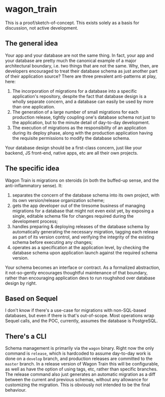 # wagon_train

This is a proof/sketch-of-concept. This exists solely as a basis for discussion, not active development.

## The general idea

Your app and your database are not the same thing. In fact, your app and your database are pretty much the canonical example of a major architectural boundary, i.e. two things that are not the same. Why, then, are developers encouraged to treat their database schema as just another part of their application source? There are three prevalent anti-patterns at play, here:

1.  The incorporation of migrations for a database into a specific application's repository, despite the fact that database design is a wholly separate concern, and a database can easily be used by more than one application.
2.  The generation of a large number of small migrations for each production release, tightly coupling one's database schema not just to the application, but to the minute detail of day-to-day development.
3.  The execution of migrations as the responsibility of an application during its deploy phase, along with the production application having the requisite permissions to modify the database schema.

Your database design should be a first-class concern, just like your backend, JS front-end, native apps, etc are all their own projects.

## The specific idea

Wagon Train is migrations on steroids (in both the buffed-up sense, and the anti-inflammatory sense). It:

1.  separates the concern of the database schema into its own project, with its own version/release organization scheme;
2.  gets the app developer out of the tiresome business of managing migrations for a database that might not even exist yet, by exposing a single, editable schema file for changes required during the development process;
3.  handles preparing & deploying releases of the database schema by automatically generating the necessary migration, tagging each release as part of its version control, and verifying the integrity of the existing schema before executing any changes;
4.  operates as a specification at the application level, by checking the database schema upon application launch against the required schema version.

Your schema becomes an interface or contract. As a formalized abstraction, it not-so-gently encourages thoughtful maintenance of that boundary, rather than encouraging application devs to run roughshod over database design by right.

## Based on Sequel

I don't know if there's a use-case for migrations with non-SQL-based databases, but even if there is that's out-of-scope. Most operations wrap Sequel calls, and the POC, currently, assumes the database is PostgreSQL.

## There's a CLI

Schema management is primarily via the `wagon` binary. Right now the only command is `release`, which is hardcoded to assume day-to-day work is done on a `develop` branch, and production releases are committed to the `master` branch. In a release version of Wagon Train this will be configurable, as well as have the option of using tags, etc, rather than specific branches. The release command also just generates an automatic migration as a diff between the current and previous schemas, without any allowance for customizing the migration. This is obviously not intended to be the final behaviour.

